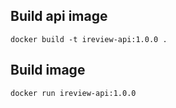 ## Build api image
```docker build -t ireview-api:1.0.0 .```

## Build image
```docker run ireview-api:1.0.0```